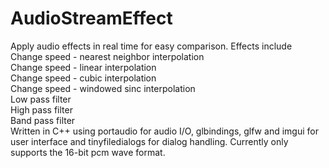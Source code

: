 # AudioStreamEffect
Apply audio effects in real time for easy comparison.
Effects include  
    Change speed - nearest neighbor interpolation  
    Change speed - linear interpolation  
    Change speed - cubic interpolation  
    Change speed - windowed sinc interpolation  
    Low pass filter  
    High pass filter  
    Band pass filter  
Written in C++ using portaudio for audio I/O, glbindings, glfw and imgui for user interface and tinyfiledialogs for dialog handling. Currently only supports the 16-bit pcm wave format.
